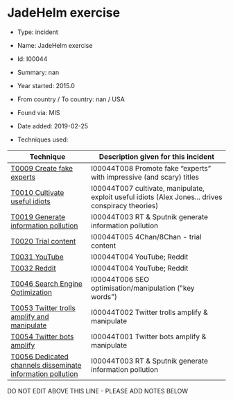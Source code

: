 # JadeHelm exercise

* Type: incident

* Name: JadeHelm exercise

* Id: I00044

* Summary: nan

* Year started: 2015.0

* From country / To country: nan / USA

* Found via: MIS

* Date added: 2019-02-25

* Techniques used: 

| Technique | Description given for this incident |
| --------- | ------------------------- |
| [T0009 Create fake experts](../techniques/T0009.md) | I00044T008 Promote fake “experts” with impressive (and scary) titles |
| [T0010 Cultivate useful idiots](../techniques/T0010.md) | I00044T007 cultivate, manipulate, exploit useful idiots (Alex Jones... drives conspiracy theories) |
| [T0019 Generate information pollution](../techniques/T0019.md) | I00044T003 RT & Sputnik generate information pollution |
| [T0020 Trial content](../techniques/T0020.md) | I00044T005 4Chan/8Chan - trial content |
| [T0031 YouTube](../techniques/T0031.md) | I00044T004 YouTube; Reddit |
| [T0032 Reddit](../techniques/T0032.md) | I00044T004 YouTube; Reddit |
| [T0046 Search Engine Optimization](../techniques/T0046.md) | I00044T006 SEO optimisation/manipulation ("key words") |
| [T0053 Twitter trolls amplify and manipulate](../techniques/T0053.md) | I00044T002 Twitter trolls amplify & manipulate |
| [T0054 Twitter bots amplify](../techniques/T0054.md) | I00044T001 Twitter bots amplify & manipulate |
| [T0056 Dedicated channels disseminate information pollution](../techniques/T0056.md) | I00044T003 RT & Sputnik generate information pollution |

DO NOT EDIT ABOVE THIS LINE - PLEASE ADD NOTES BELOW